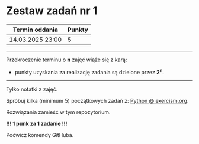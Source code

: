 # Zestaw zadań nr 1

| Termin oddania | Punkty     |
|----------------|:-----------|
|    14.03.2025 23:00 |   5     |

--- 
Przekroczenie terminu o **n** zajęć wiąże się z karą:
- punkty uzyskania za realizację zadania są dzielone przez **2<sup>n</sup>**.

--- 

Tylko notatki z zajęć. 

Spróbuj kilka (minimum 5) początkowych zadań z: [Python @ exercism.org](https://exercism.org/tracks/python/concepts).

Rozwiązania zamieść w tym repozytorium. 

**!!! 1 punk za 1 zadanie !!!**

Poćwicz komendy GitHuba.

